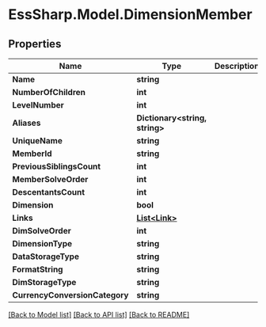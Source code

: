 # EssSharp.Model.DimensionMember

## Properties

Name | Type | Description | Notes
------------ | ------------- | ------------- | -------------
**Name** | **string** |  | [optional] 
**NumberOfChildren** | **int** |  | [optional] 
**LevelNumber** | **int** |  | [optional] 
**Aliases** | **Dictionary&lt;string, string&gt;** |  | [optional] 
**UniqueName** | **string** |  | [optional] 
**MemberId** | **string** |  | [optional] 
**PreviousSiblingsCount** | **int** |  | [optional] 
**MemberSolveOrder** | **int** |  | [optional] 
**DescentantsCount** | **int** |  | [optional] 
**Dimension** | **bool** |  | [optional] 
**Links** | [**List&lt;Link&gt;**](Link.md) |  | [optional] 
**DimSolveOrder** | **int** |  | [optional] 
**DimensionType** | **string** |  | [optional] 
**DataStorageType** | **string** |  | [optional] 
**FormatString** | **string** |  | [optional] 
**DimStorageType** | **string** |  | [optional] 
**CurrencyConversionCategory** | **string** |  | [optional] 

[[Back to Model list]](../README.md#documentation-for-models) [[Back to API list]](../README.md#documentation-for-api-endpoints) [[Back to README]](../README.md)

